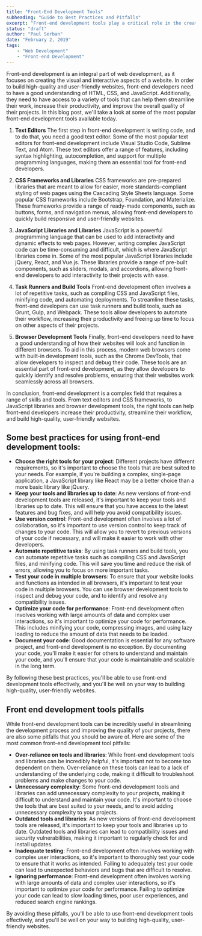 ```yaml
---
title: "Front-End Development Tools"
subheading: "Guide to Best Practices and Pitfalls"
excerpt: "Front-end development tools play a critical role in the creation of modern websites and web applications. They help streamline the development process, improve the quality of your projects, and enhance the user experience. However, with so many tools available, it can be difficult to know where to start and how to use them effectively."
status: "draft"
author: "Paul Serban"
date: "February 2, 2019"
tags:
    - "Web Development"
    - "Front-end Development"
---
```


Front-end development is an integral part of web development, as it focuses on creating the visual and interactive aspects of a website. In order to build high-quality and user-friendly websites, front-end developers need to have a good understanding of HTML, CSS, and JavaScript. Additionally, they need to have access to a variety of tools that can help them streamline their work, increase their productivity, and improve the overall quality of their projects. In this blog post, we'll take a look at some of the most popular front-end development tools available today.

1. **Text Editors**
   The first step in front-end development is writing code, and to do that, you need a good text editor. Some of the most popular text editors for front-end development include Visual Studio Code, Sublime Text, and Atom. These text editors offer a range of features, including syntax highlighting, autocompletion, and support for multiple programming languages, making them an essential tool for front-end developers.

2. **CSS Frameworks and Libraries**
   CSS frameworks are pre-prepared libraries that are meant to allow for easier, more standards-compliant styling of web pages using the Cascading Style Sheets language. Some popular CSS frameworks include Bootstrap, Foundation, and Materialize. These frameworks provide a range of ready-made components, such as buttons, forms, and navigation menus, allowing front-end developers to quickly build responsive and user-friendly websites.

3. **JavaScript Libraries and Libraries**
   JavaScript is a powerful programming language that can be used to add interactivity and dynamic effects to web pages. However, writing complex JavaScript code can be time-consuming and difficult, which is where JavaScript libraries come in. Some of the most popular JavaScript libraries include jQuery, React, and Vue.js. These libraries provide a range of pre-built components, such as sliders, modals, and accordions, allowing front-end developers to add interactivity to their projects with ease.

4. **Task Runners and Build Tools**
   Front-end development often involves a lot of repetitive tasks, such as compiling CSS and JavaScript files, minifying code, and automating deployments. To streamline these tasks, front-end developers can use task runners and build tools, such as Grunt, Gulp, and Webpack. These tools allow developers to automate their workflow, increasing their productivity and freeing up time to focus on other aspects of their projects.

5. **Browser Development Tools**
   Finally, front-end developers need to have a good understanding of how their websites will look and function in different browsers. To aid in this process, modern web browsers come with built-in development tools, such as the Chrome DevTools, that allow developers to inspect and debug their code. These tools are an essential part of front-end development, as they allow developers to quickly identify and resolve problems, ensuring that their websites work seamlessly across all browsers.

In conclusion, front-end development is a complex field that requires a range of skills and tools. From text editors and CSS frameworks, to JavaScript libraries and browser development tools, the right tools can help front-end developers increase their productivity, streamline their workflow, and build high-quality, user-friendly websites.

## Some best practices for using front-end development tools:

-   **Choose the right tools for your project**: Different projects have different requirements, so it's important to choose the tools that are best suited to your needs. For example, if you're building a complex, single-page application, a JavaScript library like React may be a better choice than a more basic library like jQuery.
-   **Keep your tools and libraries up to date**: As new versions of front-end development tools are released, it's important to keep your tools and libraries up to date. This will ensure that you have access to the latest features and bug fixes, and will help you avoid compatibility issues.
-   **Use version control**: Front-end development often involves a lot of collaboration, so it's important to use version control to keep track of changes to your code. This will allow you to revert to previous versions of your code if necessary, and will make it easier to work with other developers.
-   **Automate repetitive tasks**: By using task runners and build tools, you can automate repetitive tasks such as compiling CSS and JavaScript files, and minifying code. This will save you time and reduce the risk of errors, allowing you to focus on more important tasks.
-   **Test your code in multiple browsers**: To ensure that your website looks and functions as intended in all browsers, it's important to test your code in multiple browsers. You can use browser development tools to inspect and debug your code, and to identify and resolve any compatibility issues.
-   **Optimize your code for performance**: Front-end development often involves working with large amounts of data and complex user interactions, so it's important to optimize your code for performance. This includes minifying your code, compressing images, and using lazy loading to reduce the amount of data that needs to be loaded.
-   **Document your code**: Good documentation is essential for any software project, and front-end development is no exception. By documenting your code, you'll make it easier for others to understand and maintain your code, and you'll ensure that your code is maintainable and scalable in the long term.

By following these best practices, you'll be able to use front-end development tools effectively, and you'll be well on your way to building high-quality, user-friendly websites.

## Front end development tools pitfalls

While front-end development tools can be incredibly useful in streamlining the development process and improving the quality of your projects, there are also some pitfalls that you should be aware of. Here are some of the most common front-end development tool pitfalls:

- **Over-reliance on tools and libraries**: While front-end development tools and libraries can be incredibly helpful, it's important not to become too dependent on them. Over-reliance on these tools can lead to a lack of understanding of the underlying code, making it difficult to troubleshoot problems and make changes to your code.
- **Unnecessary complexity**: Some front-end development tools and libraries can add unnecessary complexity to your projects, making it difficult to understand and maintain your code. It's important to choose the tools that are best suited to your needs, and to avoid adding unnecessary complexity to your projects.
- **Outdated tools and libraries**: As new versions of front-end development tools are released, it's important to keep your tools and libraries up to date. Outdated tools and libraries can lead to compatibility issues and security vulnerabilities, making it important to regularly check for and install updates.
- **Inadequate testing**: Front-end development often involves working with complex user interactions, so it's important to thoroughly test your code to ensure that it works as intended. Failing to adequately test your code can lead to unexpected behaviors and bugs that are difficult to resolve.
- **Ignoring performance**: Front-end development often involves working with large amounts of data and complex user interactions, so it's important to optimize your code for performance. Failing to optimize your code can lead to slow loading times, poor user experiences, and reduced search engine rankings.

By avoiding these pitfalls, you'll be able to use front-end development tools effectively, and you'll be well on your way to building high-quality, user-friendly websites.
